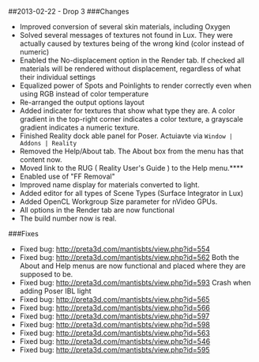 ##2013-02-22 - Drop 3
###Changes
- Improved conversion of several skin materials, including Oxygen
- Solved several messages of textures not found in Lux. They were actually caused by textures being of the wrong kind (color instead of numeric)
- Enabled the No-displacement option in the Render tab. If checked all materials will be rendered without displacement, regardless of what their individual settings
- Equalized power of Spots and Poinlights to render correctly even when using RGB instead of color temperature
- Re-arranged the output options layout
- Added indicater for textures that show what type they are. A color gradient in the top-right corner indicates a color texture, a grayscale gradient indicates a numeric texture.
- Finished Reality dock able panel for Poser. Actuiavte via `Window | Addons | Reality`
- Removed the Help/About tab. The About box from the menu has that content now.
- Moved link to the RUG ( Reality User's Guide ) to the Help menu.****
- Enabled use of "FF Removal"
- Improved name display for materials converted to light.
- Added editor for all types of Scene Types (Surface Integrator in Lux)
- Added OpenCL Workgroup Size parameter for nVideo GPUs.
- All options in the Render tab are now functional
- The build number now is real. 

###Fixes
- Fixed bug: http://preta3d.com/mantisbts/view.php?id=554
- Fixed bug: http://preta3d.com/mantisbts/view.php?id=562 Both the About and Help menus are now functional and placed where they are supposed to be.
- Fixed bug: http://preta3d.com/mantisbts/view.php?id=593 Crash when adding Poser IBL light
- Fixed bug: http://preta3d.com/mantisbts/view.php?id=565
- Fixed bug: http://preta3d.com/mantisbts/view.php?id=566
- Fixed bug: http://preta3d.com/mantisbts/view.php?id=597
- Fixed bug: http://preta3d.com/mantisbts/view.php?id=598
- Fixed bug: http://preta3d.com/mantisbts/view.php?id=563
- Fixed bug: http://preta3d.com/mantisbts/view.php?id=546
- Fixed bug: http://preta3d.com/mantisbts/view.php?id=595
